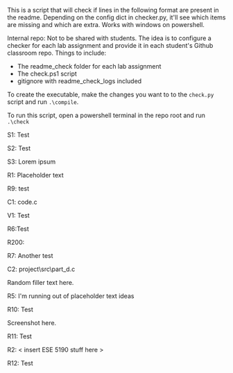 This is a script that will check if lines in the following format are present in the readme.
Depending on the config dict in checker.py, it'll see which items are missing and which are extra.
Works with windows on powershell.

Internal repo: Not to be shared with students. The idea is to configure a checker for each lab assignment and provide it in each student's Github classroom repo. Things to include:
- The readme_check folder for each lab assignment
- The check.ps1 script
- gitignore with readme_check_logs included

To create the executable, make the changes you want to to the ```check.py``` script and run ```.\compile```.

To run this script, open a powershell terminal in the repo root and run ```.\check```

S1: Test

S2: Test

S3: Lorem ipsum

R1: Placeholder text

R9: test

C1: code.c

V1: Test

R6:Test

R200: 

R7: Another test

C2: project\src\part_d.c

Random filler text here.

R5: I'm running out of placeholder text ideas

R10: Test

Screenshot here.

R11: Test

R2: < insert ESE 5190 stuff here >

R12: Test